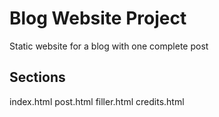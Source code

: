 # Blog Website Project

Static website for a blog with one complete post

## Sections

index.html
post.html
filler.html
credits.html